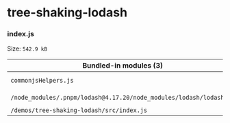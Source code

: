 # tree-shaking-lodash

<!-- report:start -->
### index.js
Size: `542.9 kB`

| Bundled-in modules (3)                                             | Size       | Exports                                  |
| ------------------------------------------------------------------ | ---------- | ---------------------------------------- |
| ` commonjsHelpers.js`                                              | `315 B`    | `commonjsGlobal`, `createCommonjsModule` |
| `/node_modules/.pnpm/lodash@4.17.20/node_modules/lodash/lodash.js` | `542.5 kB` | `__moduleExports`                        |
| `/demos/tree-shaking-lodash/src/index.js`                          | `73 B`     |                                          |




<!-- report:end -->
